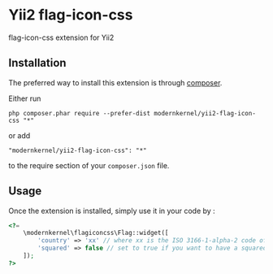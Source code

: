 Yii2 flag-icon-css
==================
flag-icon-css extension for Yii2

Installation
------------

The preferred way to install this extension is through [composer](http://getcomposer.org/download/).

Either run

```
php composer.phar require --prefer-dist modernkernel/yii2-flag-icon-css "*"
```

or add

```
"modernkernel/yii2-flag-icon-css": "*"
```

to the require section of your `composer.json` file.


Usage
-----

Once the extension is installed, simply use it in your code by  :

```php
<?= 
	\modernkernel\flagiconcss\Flag::widget([
		'country' => 'xx' // where xx is the ISO 3166-1-alpha-2 code of a country,
		'squared' => false // set to true if you want to have a squared version flag
	]); 
?>
```
